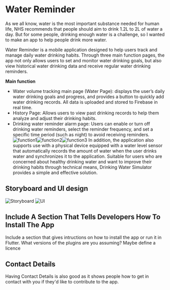 # Water Reminder
As we all know, water is the most important substance needed for human life, NHS recommends that people should aim to drink 1.2L to 2L of water a day. But for some people, drinking enough water is a challenge, so I wanted to make an app to help people drink more water.  

Water Reminder is a mobile application designed to help users track and manage daily water drinking habits. Through three main function pages, the app not only allows users to set and monitor water drinking goals, but also view historical water drinking data and receive regular water drinking reminders.  

**Main function**
- Water volume tracking main page (Water Page): displays the user’s daily water drinking goals and progress, and provides a button to quickly add water drinking records. All data is uploaded and stored to Firebase in real time.
- History Page: Allows users to view past drinking records to help them analyze and adjust their drinking habits.
- Drinking water reminder alarm page: Users can enable or turn off drinking water reminders, select the reminder frequency, and set a specific time period (such as night) to avoid receiving reminders.
![function1](https://github.com/ChaceHH-H/Image/blob/main/Screenshot_20240419_232528.jpg)![function2](https://github.com/ChaceHH-H/Image/blob/main/Screenshot_20240419_232543.jpg)![function3](https://github.com/ChaceHH-H/Image/blob/main/Screenshot_20240419_232550.jpg)
In addition, the application also supports use with a physical device equipped with a water level sensor that automatically records the amount of water when the user drinks water and synchronizes it to the application.
Suitable for users who are concerned about healthy drinking water and want to improve their drinking habits through technical means, Drinking Water Simulator provides a simple and effective solution.  
## Storyboard and UI design
![Storyboard](https://github.com/ChaceHH-H/casa0015-HHC/blob/main/UI%20design/Storyboard.jpg)
![UI](https://github.com/ChaceHH-H/casa0015-HHC/blob/main/UI%20design/UI-1.png)

## Include A Section That Tells Developers How To Install The App

Include a section that gives intructions on how to install the app or run it in Flutter.  What versions of the plugins are you assuming?  Maybe define a licence

##  Contact Details

Having Contact Details is also good as it shows people how to get in contact with you if they'd like to contribute to the app. 
